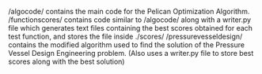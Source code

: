 /algocode/ contains the main code for the Pelican Optimization Algorithm.
/functionscores/ contains code similar to /algocode/ along with a writer.py file which generates text files containing the best scores obtained for each test function, and stores the file inside ./scores/
/pressurevesseldesign/ contains the modified algorithm used to find the solution of the Pressure Vessel Design Engineering problem. (Also uses a writer.py file to store best scores along with the best solution)
